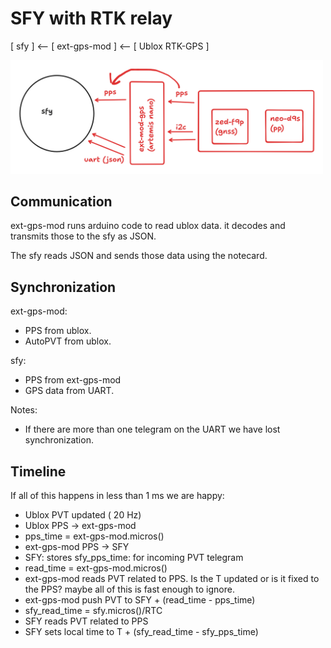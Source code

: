# SFY with RTK relay

[ sfy ] <-- [ ext-gps-mod ] <-- [ Ublox RTK-GPS ]

<img src="sfy-rtk.png" width="500px">

## Communication

ext-gps-mod runs arduino code to read ublox data. it decodes and transmits those
to the sfy as JSON.

The sfy reads JSON and sends those data using the notecard.

## Synchronization

ext-gps-mod:
* PPS from ublox.
* AutoPVT from ublox.

sfy:
* PPS from ext-gps-mod
* GPS data from UART.

Notes:
* If there are more than one telegram on the UART we have lost synchronization.

## Timeline

If all of this happens in less than 1 ms we are happy:

- Ublox PVT updated ( 20 Hz)
- Ublox PPS -> ext-gps-mod
- pps_time = ext-gps-mod.micros()
- ext-gps-mod PPS -> SFY
- SFY: stores sfy_pps_time: for incoming PVT telegram
- read_time = ext-gps-mod.micros()
- ext-gps-mod reads PVT related to PPS. Is the T updated or is it fixed to the
    PPS? maybe all of this is fast enough to ignore.
- ext-gps-mod push PVT to SFY + (read_time - pps_time)
- sfy_read_time = sfy.micros()/RTC
- SFY reads PVT related to PPS
- SFY sets local time to T + (sfy_read_time - sfy_pps_time)
